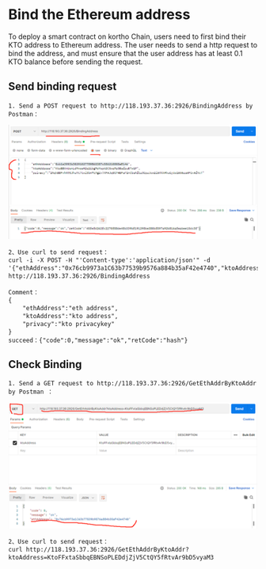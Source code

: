 # Bind the Ethereum address
To deploy a smart contract on kortho Chain, users need to first bind their KTO address to Ethereum address. The user needs to send a http request to bind the address, and must ensure that the user address has at least 0.1 KTO balance before sending the request.

## Send binding request
    1. Send a POST request to http://118.193.37.36:2926/BindingAddress by Postman：

![](../images/switchrpc/s5.png)
    
    2、Use curl to send request：
    curl -i -X POST -H "'Content-type':'application/json'" -d '{"ethAddress":"0x76cb9973a1C63b77539b9576a884b35aF42e4740","ktoAddress":"KtoFFxtaSbbqEBNSoPLEDdjZjV5CtQY5fRtvAr9bD5vyaM3","privacy":"3p7xacGL3yeo65bguWQ8417cBfGbFozwRU5PdH1tLKQS8LnxSicFWu1mmmh1H6avzW5GrgDGzFuUSr9VF1vTVoU9"}' http://118.193.37.36:2926/BindingAddress

    Comment：
    {
        "ethAddress":"eth address",
        "ktoAddress":"kto address",
        "privacy":"kto privacykey"
    }
    succeed：{"code":0,"message":"ok","retCode":"hash"}

## Check Binding
    1. Send a GET request to http://118.193.37.36:2926/GetEthAddrByKtoAddr by Postman ：

![](../images/switchrpc/s6.png)

    2、Use curl to send request：
    curl http://118.193.37.36:2926/GetEthAddrByKtoAddr?ktoAddress=KtoFFxtaSbbqEBNSoPLEDdjZjV5CtQY5fRtvAr9bD5vyaM3